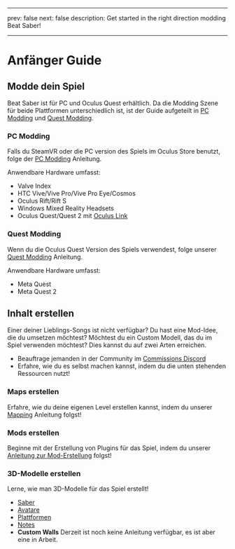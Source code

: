- - -
prev: false next: false description: Get started in the right direction modding Beat Saber!
- - -

# Anfänger Guide

## Modde dein Spiel

Beat Saber ist für PC und Oculus Quest erhältlich. Da die Modding Szene für beide Plattformen unterschiedlich ist, ist der Guide aufgeteilt in [PC Modding](#pc-modding) und [Quest Modding](#quest-modding).

### PC Modding

Falls du SteamVR oder die PC version des Spiels im Oculus Store benutzt, folge der [PC Modding](./pc-modding.md) Anleitung.

Anwendbare Hardware umfasst:

- Valve Index
- HTC Vive/Vive Pro/Vive Pro Eye/Cosmos
- Oculus Rift/Rift S
- Windows Mixed Reality Headsets
- Oculus Quest/Quest 2 mit [Oculus Link](https://support.oculus.com/444256562873335/)

### Quest Modding

Wenn du die Oculus Quest Version des Spiels verwendest, folge unserer [Quest Modding](./quest-modding.md) Anleitung.

Anwendbare Hardware umfasst:

- Meta Quest
- Meta Quest 2

## Inhalt erstellen

Einer deiner Lieblings-Songs ist nicht verfügbar? Du hast eine Mod-Idee, die du umsetzen möchtest? Möchtest du ein Custom Modell, das du im Spiel verwenden möchtest? Dies kannst du auf zwei Arten erreichen.

- Beauftrage jemanden in der Community im [Commissions Discord](https://discord.gg/e4f3WBBVnr)
- Erfahre, wie du es selbst machen kannst, indem du die unten stehenden Ressourcen nutzt!

### Maps erstellen

Erfahre, wie du deine eigenen Level erstellen kannst, indem du unserer [Mapping](./mapping/) Anleitung folgst!

### Mods erstellen

Beginne mit der Erstellung von Plugins für das Spiel, indem du unserer [Anleitung zur Mod-Erstellung](./modding/) folgst!

### 3D-Modelle erstellen

Lerne, wie man 3D-Modelle für das Spiel erstellt!

- [Saber](./models/sabers-guide.md)
- [Avatare](./models/avatars-guide.md)
- [Plattformen](./models/platforms-guide.md)
- [Notes](./models/notes-guide.md)
- **Custom Walls** Derzeit ist noch keine Anleitung verfügbar, es ist aber eine in Arbeit.
